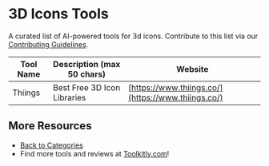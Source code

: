 # 3D Icons Tools

A curated list of AI-powered tools for 3d icons. Contribute to this list via our [Contributing Guidelines](../CONTRIBUTING.md).

| Tool Name | Description (max 50 chars) | Website |
|-----------|----------------------------|---------|
| Thiings | Best Free 3D Icon Libraries | [https://www.thiings.co/](https://www.thiings.co/) |

## More Resources
- [Back to Categories](../README.md)
- Find more tools and reviews at [Toolkitly.com](https://toolkitly.com)!
